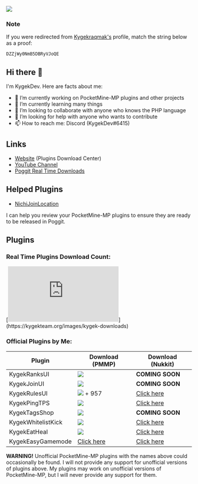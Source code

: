 <a href="https://discord.gg/CXtqUZv" target="_blank"><img src="https://kygekraqmak.github.io/kygekteam.png"></a>

### Note

If you were redirected from [Kygekraqmak's](https://github.com/Kygekraqmak) profile, match the string below as a proof:

`DZZjWy0NmB5DBRyVJoQE`

## Hi there 👋

I'm KygekDev. Here are facts about me:

- 🔭 I’m currently working on PocketMine-MP plugins and other projects
- 🌱 I’m currently learning many things
- 👯 I’m looking to collaborate with anyone who knows the PHP language
- 🤔 I’m looking for help with anyone who wants to contribute
- 📫 How to reach me: Discord (KygekDev#6415)

## Links

- <a href="https://kygekteam.org">Website</a> (Plugins Download Center)
- <a href="https://www.youtube.com/channel/UCa2QXlKFxXZEo_ClFXZ69Ag">YouTube Channel</a>
- <a href="https://kygekteam.org/realtime">Poggit Real Time Downloads</a>

## Helped Plugins

- [NichiJoinLocation](https://poggit.pmmp.io/p/NichiJoinLocation)

I can help you review your PocketMine-MP plugins to ensure they are ready to be released in Poggit.

## Plugins

### Real Time Plugins Download Count:

[![Real time is down?](http://api.kygekteam.org/kygek-downloads.php?)](https://kygekteam.org/images/kygek-downloads)

### Official Plugins by Me:

**Plugin** | **Download (PMMP)** | **Download (Nukkit)**
--- | --- | ---
KygekRanksUI | <a href="https://poggit.pmmp.io/p/KygekRanksUI"><img src="https://poggit.pmmp.io/shield.dl.total/KygekRanksUI"></a> | **COMING SOON**
KygekJoinUI | <a href="https://poggit.pmmp.io/p/KygekJoinUI"><img src="https://poggit.pmmp.io/shield.dl.total/KygekJoinUI"></a> | **COMING SOON**
KygekRulesUI | <a href="https://poggit.pmmp.io/p/KygekRulesUI"><img src="https://poggit.pmmp.io/shield.dl.total/KygekRulesUI"></a> + 957 | [Click here](https://cloudburstmc.org/resources/kygekrulesui.600/)
KygekPingTPS | <a href="https://poggit.pmmp.io/p/KygekPingTPS"><img src="https://poggit.pmmp.io/shield.dl.total/KygekPingTPS"></a> | [Click here](https://cloudburstmc.org/resources/kygekpingtps.618/)
KygekTagsShop | <a href="https://poggit.pmmp.io/p/KygekTagsShop"><img src="https://poggit.pmmp.io/shield.dl.total/KygekTagsShop"></a> | **COMING SOON**
KygekWhitelistKick | <a href="https://poggit.pmmp.io/p/KygekWhitelistKick"><img src="https://poggit.pmmp.io/shield.dl.total/KygekWhitelistKick"></a> | [Click here](https://cloudburstmc.org/resources/kygekwhitelistkick.619/)
KygekEatHeal | <a href="https://poggit.pmmp.io/p/KygekEatHeal"><img src="https://poggit.pmmp.io/shield.dl.total/KygekEatHeal"></a> | [Click here](https://cloudburstmc.org/resources/kygekeatheal.614/)
KygekEasyGamemode | <a href="https://kygekteam.org/kygekeasygamemode">Click here</a> | [Click here](https://cloudburstmc.org/resources/kygekeasygamemode.615/)

**WARNING!** Unofficial PocketMine-MP plugins with the names above could occasionally be found. I will not provide any support for unofficial versions of plugins above. My plugins may work on unofficial versions of PocketMine-MP, but I will never provide any support for them.

